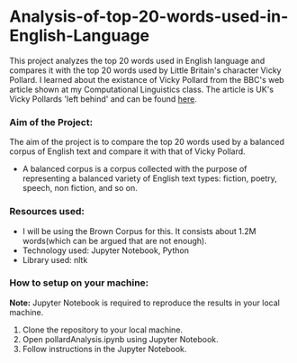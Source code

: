 # Analysis-of-top-20-words-used-in-English-Language

This project analyzes the top 20 words used in English language and compares it with the top 20 words used by Little Britain's character Vicky Pollard. I learned about the existance of Vicky Pollard from the BBC's web article shown at my Computational Linguistics class. The article is UK's Vicky Pollards 'left behind' and can be found [here](http://news.bbc.co.uk/2/hi/uk_news/education/6173441.stm).

### Aim of the Project:
The aim of the project is to compare the top 20 words used by a balanced corpus of English text and compare it with that of Vicky Pollard.

* A balanced corpus is a corpus collected with the purpose of representing a balanced variety of English text types: fiction, poetry, speech, non fiction, and so on.

### Resources used:
* I will be using the Brown Corpus for this. It consists about 1.2M words(which can be argued that are not enough).
* Technology used: Jupyter Notebook, Python
* Library used: nltk

### How to setup on your machine:
**Note:** Jupyter Notebook is required to reproduce the results in your local machine.
1. Clone the repository to your local machine.
2. Open pollardAnalysis.ipynb using Jupyter Notebook.
3. Follow instructions in the Jupyter Notebook.
